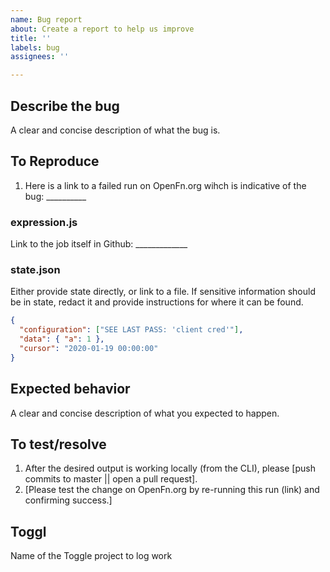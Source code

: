 ```yaml
---
name: Bug report
about: Create a report to help us improve
title: ''
labels: bug
assignees: ''

---
```


## Describe the bug
A clear and concise description of what the bug is.

## To Reproduce
1. Here is a link to a failed run on OpenFn.org wihch is indicative of the bug: __________

### expression.js
Link to the job itself in Github: _____________

### state.json

Either provide state directly, or link to a file. If sensitive information
should be in state, redact it and provide instructions for where it can be
found.

```json
{
  "configuration": ["SEE LAST PASS: 'client cred'"],
  "data": { "a": 1 },
  "cursor": "2020-01-19 00:00:00"
}
```

## Expected behavior
A clear and concise description of what you expected to happen.

## To test/resolve
1. After the desired output is working locally (from the CLI), please [push commits to master || open a pull request].
2. [Please test the change on OpenFn.org by re-running this run (link) and confirming success.]

## Toggl 
Name of the Toggle project to log work
